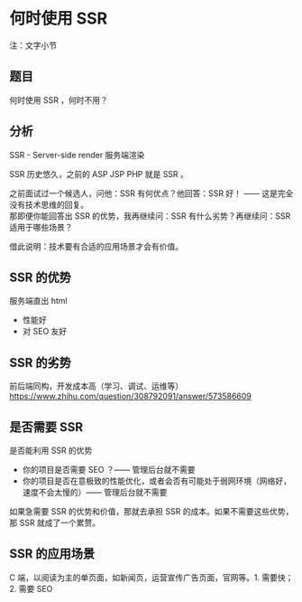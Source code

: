 # 何时使用 SSR

注：文字小节

## 题目

何时使用 SSR ，何时不用？

## 分析

SSR - Server-side render 服务端渲染

SSR 历史悠久，之前的 ASP JSP PHP 就是 SSR 。

之前面试过一个候选人，问他：SSR 有何优点？他回答：SSR 好！ —— 这是完全没有技术思维的回复。<br>
那即便你能回答出 SSR 的优势，我再继续问：SSR 有什么劣势？再继续问：SSR 适用于哪些场景？

借此说明：技术要有合适的应用场景才会有价值。

## SSR 的优势

服务端直出 html
- 性能好
- 对 SEO 友好

## SSR 的劣势

前后端同构，开发成本高（学习、调试、运维等）
https://www.zhihu.com/question/308792091/answer/573586609


## 是否需要 SSR

是否能利用 SSR 的优势
- 你的项目是否需要 SEO ？—— 管理后台就不需要
- 你的项目是否在意极致的性能优化，或者会否有可能处于弱网环境（网络好，速度不会太慢的）—— 管理后台就不需要

如果急需要 SSR 的优势和价值，那就去承担 SSR 的成本。如果不需要这些优势，那 SSR 就成了一个累赘。

## SSR 的应用场景

C 端，以阅读为主的单页面，如新闻页，运营宣传广告页面，官网等。1. 需要快；2. 需要 SEO
